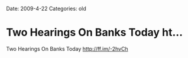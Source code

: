 Date: 2009-4-22
Categories: old

# Two Hearings On Banks Today ht...

Two Hearings On Banks Today <a href="http://ff.im/-2hvCh" rel="nofollow">http://ff.im/-2hvCh</a>
